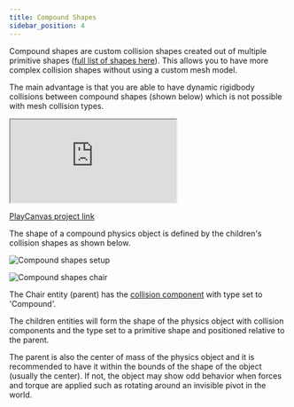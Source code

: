 ```yaml
---
title: Compound Shapes
sidebar_position: 4
---
```


Compound shapes are custom collision shapes created out of multiple primitive shapes ([full list of shapes here][primitive-shapes-list]). This allows you to have more complex collision shapes without using a custom mesh model.

The main advantage is that you are able to have dynamic rigidbody collisions between compound shapes (shown below) which is not possible with mesh collision types.

<div className="iframe-container">
    <iframe src="https://playcanv.as/e/p/KXZ5Lsda/" title="Compound Physic Shapes" allow="camera; microphone; xr-spatial-tracking; fullscreen" allowfullscreen></iframe>
</div>

[PlayCanvas project link][compound-shapes-project]

The shape of a compound physics object is defined by the children's collision shapes as shown below.

![Compound shapes setup](/img/user-manual/physics/compound-shape-chair-setup.png)

![Compound shapes chair](/img/user-manual/physics/compound-shape-chair.gif)

The Chair entity (parent) has the [collision component][collision-component] with type set to 'Compound'.

The children entities will form the shape of the physics object with collision components and the type set to a primitive shape and positioned relative to the parent.

The parent is also the center of mass of the physics object and it is recommended to have it within the bounds of the shape of the object (usually the center). If not, the object may show odd behavior when forces and torque are applied such as rotating around an invisible pivot in the world.

[primitive-shapes-list]: /user-manual/physics/physics-basics/#rigid-bodies
[compound-shapes-project]: https://playcanvas.com/project/688146/overview/compound-physics-shapes
[collision-component]: /user-manual/scenes/components/collision/
